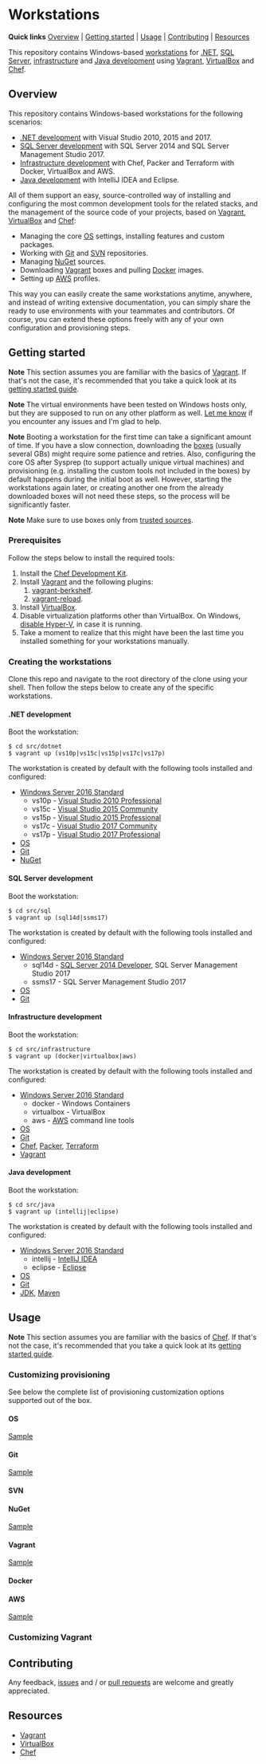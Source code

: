# Workstations

<!--
TODO: os machines
TODO: no links in first paragraph
-->

**Quick links** [Overview] | [Getting started] | [Usage] | [Contributing] | [Resources]  

This repository contains Windows-based [workstations][Overview] for [.NET][.NET development], [SQL Server][SQL Server development], [infrastructure][Infrastructure development] and [Java development] using [Vagrant][VagrantHome], [VirtualBox][VirtualBoxHome] and [Chef][ChefHome].

## Overview

This repository contains Windows-based workstations for the following scenarios:

* [.NET development] with Visual Studio 2010, 2015 and 2017.
* [SQL Server development] with SQL Server 2014 and SQL Server Management Studio 2017.
* [Infrastructure development] with Chef, Packer and Terraform with Docker, VirtualBox and AWS.
* [Java development] with IntelliJ IDEA and Eclipse.

All of them support an easy, source-controlled way of installing and configuring the most common development tools for the related stacks, and the management of the source code of your projects, based on [Vagrant][VagrantHome], [VirtualBox][VirtualBoxHome] and [Chef][ChefHome]:

* Managing the core [OS] settings, installing features and custom packages.
* Working with [Git] and [SVN] repositories.
* Managing [NuGet] sources.
* Downloading [Vagrant] boxes and pulling [Docker] images.
* Setting up [AWS] profiles.

This way you can easily create the same workstations anytime, anywhere, and instead of writing extensive documentation, you can simply share the ready to use environments with your teammates and contributors. Of course, you can extend these options freely with any of your own configuration and provisioning steps.

[Overview]: #overview

## Getting started

**Note** This section assumes you are familiar with the basics of [Vagrant][VagrantHome]. If that's not the case, it's recommended that you take a quick look at its [getting started guide][VagrantGettingStarted].  

**Note** The virtual environments have been tested on Windows hosts only, but they are supposed to run on any other platform as well. [Let me know][Contributing] if you encounter any issues and I'm glad to help.  

**Note** Booting a workstation for the first time can take a significant amount of time. If you have a slow connection, downloading the [boxes][AtlasBoxes] (usually several GBs) might require some patience and retries. Also, configuring the core OS after Sysprep (to support actually unique virtual machines) and provisioning (e.g. installing the custom tools not included in the boxes) by default happens during the initial boot as well. However, starting the workstations again later, or creating another one from the already downloaded boxes will not need these steps, so the process will be significantly faster.  

**Note** Make sure to use boxes only from [trusted sources][PackerOverview].  

[Getting started]: #getting-started
[VagrantGettingStarted]: https://www.vagrantup.com/intro/getting-started/index.html
[AtlasBoxes]: https://atlas.hashicorp.com/gusztavvargadr
[PackerOverview]: https://github.com/gusztavvargadr/packer#overview

### Prerequisites

Follow the steps below to install the required tools:

1. Install the [Chef Development Kit][ChefDKInstallation].
1. Install [Vagrant][VagrantInstallation] and the following plugins:
    1. [vagrant-berkshelf][VagrantBerkshelfInstallation].
    1. [vagrant-reload][VagrantReloadInstallation].
1. Install [VirtualBox][VirtualBoxInstallation].
1. Disable virtualization platforms other than VirtualBox. On Windows, [disable Hyper-V][HyperVDisable], in case it is running.
1. Take a moment to realize that this might have been the last time you installed something for your workstations manually.

[VagrantInstallation]: https://www.vagrantup.com/docs/installation/
[VagrantBerkshelfInstallation]: https://github.com/berkshelf/vagrant-berkshelf#installation
[VagrantReloadInstallation]: https://github.com/aidanns/vagrant-reload#installation
[VirtualBoxInstallation]: https://www.virtualbox.org/wiki/Downloads
[ChefDKInstallation]: https://downloads.chef.io/chef-dk/
[HyperVDisable]: https://blogs.technet.microsoft.com/gmarchetti/2008/12/07/turning-hyper-v-on-and-off/

### Creating the workstations

Clone this repo and navigate to the root directory of the clone using your shell. Then follow the steps below to create any of the specific workstations.

#### .NET development

Boot the workstation:

```
$ cd src/dotnet
$ vagrant up (vs10p|vs15c|vs15p|vs17c|vs17p)
```

The workstation is created by default with the following tools installed and configured:

* [Windows Server 2016 Standard][w16s]
  * vs10p - [Visual Studio 2010 Professional][w16s-vs10p]
  * vs15c - [Visual Studio 2015 Community][w16s-vs15c]
  * vs15p - [Visual Studio 2015 Professional][w16s-vs15p]
  * vs17c - [Visual Studio 2017 Community][w16s-vs17c]
  * vs17p - [Visual Studio 2017 Professional][w16s-vs17p]
* [OS]
* [Git]
* [NuGet]

[.NET development]: #net-development
[w16s]: https://atlas.hashicorp.com/gusztavvargadr/boxes/w16s
[w16s-vs10p]: https://atlas.hashicorp.com/gusztavvargadr/boxes/w16s-vs10p
[w16s-vs15c]: https://atlas.hashicorp.com/gusztavvargadr/boxes/w16s-vs15c
[w16s-vs15p]: https://atlas.hashicorp.com/gusztavvargadr/boxes/w16s-vs15p
[w16s-vs17c]: https://atlas.hashicorp.com/gusztavvargadr/boxes/w16s-vs17c
[w16s-vs17p]: https://atlas.hashicorp.com/gusztavvargadr/boxes/w16s-vs17p

#### SQL Server development

Boot the workstation:

```
$ cd src/sql
$ vagrant up (sql14d|ssms17)
```

The workstation is created by default with the following tools installed and configured:

* [Windows Server 2016 Standard][w16s]
  * sql14d - [SQL Server 2014 Developer][w16s-sql14d], SQL Server Management Studio 2017
  * ssms17 - SQL Server Management Studio 2017
* [OS]
* [Git]

[SQL Server development]: #sql-server-development
[w16s-sql14d]: https://atlas.hashicorp.com/gusztavvargadr/boxes/w16s-sql14d

#### Infrastructure development

Boot the workstation:

```
$ cd src/infrastructure
$ vagrant up (docker|virtualbox|aws)
```

The workstation is created by default with the following tools installed and configured:

* [Windows Server 2016 Standard][w16s]
  * docker - Windows Containers
  * virtualbox - VirtualBox
  * aws - [AWS] command line tools
* [OS]
* [Git]
* [Chef][ChefHome], [Packer], [Terraform]
* [Vagrant]

[Infrastructure development]: #infrastructure-development
[Packer]: https://chocolatey.org/packages/packer
[Terraform]: https://chocolatey.org/packages/terraform

#### Java development

Boot the workstation:

```
$ cd src/java
$ vagrant up (intellij|eclipse)
```

The workstation is created by default with the following tools installed and configured:

* [Windows Server 2016 Standard][w16s]
  * intellij - [IntelliJ IDEA]
  * eclipse - [Eclipse]
* [OS]
* [Git]
* [JDK], [Maven]

[Java development]: #java-development
[JavaDevelopmentBox]: https://atlas.hashicorp.com/gusztavvargadr/boxes/w16s
[JDK]: https://chocolatey.org/packages/jdk8
[Maven]: https://chocolatey.org/packages/maven
[IntelliJ IDEA]: https://chocolatey.org/packages/intellijidea-community
[Eclipse]: https://chocolatey.org/packages/eclipse

## Usage

**Note** This section assumes you are familiar with the basics of [Chef][ChefHome]. If that's not the case, it's recommended that you take a quick look at its [getting started guide][ChefGettingStarted].  

[ChefGettingStarted]: https://learn.chef.io/tutorials/

### Customizing provisioning

See below the complete list of provisioning customization options supported out of the box. 

#### OS

<!--
  * Configuring locales, time zone and environment variables.
  * Installing OS features.
  * Installing Chocolatey and native packages.
-->

[Sample](https://github.com/gusztavvargadr/workstations/compare/feature/gusztavvargadr#diff-7e49f6a25a93914e472962e1a5f0010e)

[OS]: #os

#### Git

<!--
  * Installing the core Git tools.
  * Configuring Git settings.
  * Cloning public and private repositories.
-->

[Sample](https://github.com/gusztavvargadr/workstations/compare/feature/gusztavvargadr#diff-7e49f6a25a93914e472962e1a5f0010e)

[Git]: #git

#### SVN

<!--
* SVN
  * Installing the core SVN tools.
  * Checking out public and private repositories.
-->

[SVN]: #svn

#### NuGet

<!--
* NuGet
  * Installing the core NuGet tools.
  * Adding public and private package sources.
-->

[Sample](https://github.com/gusztavvargadr/workstations/compare/feature/gusztavvargadr#diff-51ab84789bf0abb34b3507eceac10b5f)

[NuGet]: #nuget

#### Vagrant

<!--
* Vagrant
  * Installing Vagrant itself and its plugins.
  * Adding boxes.
-->

[Sample](https://github.com/gusztavvargadr/workstations/compare/feature/gusztavvargadr#diff-d8bb6927fd2f78a36cec508a69192d38)

[Vagrant]: #vagrant

#### Docker

<!--
* Docker
  * Installing the core Docker tools.
  * Pulling images.
-->

[Docker]: #docker

#### AWS

<!--
* AWS
  * Installing the core AWS tools.
  * Setting up AWS CLI profiles.
-->

[Sample](https://github.com/gusztavvargadr/workstations/compare/feature/gusztavvargadr#diff-0c9ca0899b76bf8e98ba5b36b38113d6)

[AWS]: #aws

### Customizing Vagrant

<!--
multi machine
options

Besides the above, you can of course add any of your own customizations using the tools [Vagrant supports][VagrantProvisioning].

[VagrantProvisioning]: https://www.vagrantup.com/docs/provisioning/
-->

[Usage]: #usage

## Contributing

Any feedback, [issues] and / or [pull requests] are welcome and greatly appreciated.

[Contributing]: #contributing
[Issues]: https://github.com/gusztavvargadr/workstations/issues
[Pull requests]: https://github.com/gusztavvargadr/workstations/pulls

## Resources

* [Vagrant][VagrantHome]
* [VirtualBox][VirtualBoxHome]
* [Chef][ChefHome]

[Resources]: #resources
[VagrantHome]: https://www.vagrantup.com/
[VirtualBoxHome]: https://www.virtualbox.org/
[ChefHome]: https://www.chef.io/chef/
